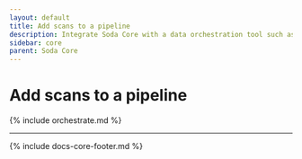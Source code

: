 ```yaml
---
layout: default
title: Add scans to a pipeline
description: Integrate Soda Core with a data orchestration tool such as, Airflow, to automate and schedule your search for "bad" data.
sidebar: core
parent: Soda Core 
---
```


# Add scans to a pipeline 

{% include orchestrate.md %}

---
{% include docs-core-footer.md %}